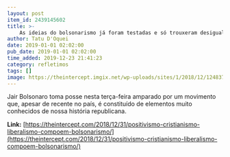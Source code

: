 ```yaml
---
layout: post
item_id: 2439145602
title: >-
    As ideias do bolsonarismo já foram testadas e só trouxeram desigualdade ao Brasil
author: Tatu D'Oquei
date: 2019-01-01 02:02:00
pub_date: 2019-01-01 02:02:00
time_added: 2019-12-23 21:41:23
category: refletimos
tags: []
image: https://theintercept.imgix.net/wp-uploads/sites/1/2018/12/12483746-high-1545245574.jpeg?auto=compress%2Cformat&q=90&fit=crop&w=1200&h=800
---
```


Jair Bolsonaro toma posse nesta terça-feira amparado por um movimento que, apesar de recente no país, é constituído de elementos muito conhecidos de nossa história republicana.

**Link:** [https://theintercept.com/2018/12/31/positivismo-cristianismo-liberalismo-compoem-bolsonarismo/](https://theintercept.com/2018/12/31/positivismo-cristianismo-liberalismo-compoem-bolsonarismo/)

